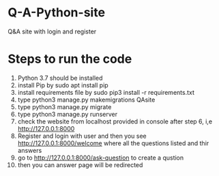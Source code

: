 # Q-A-Python-site
Q&amp;A site with login and register

# Steps to run the code
1. Python 3.7 should be installed 
2. install Pip by sudo apt install pip
3. install requirements file by sudo pip3 install -r requirements.txt
4. type python3 manage.py makemigrations QAsite
5. type python3 manage.py migrate
6. type python3 manage.py runserver
7. check the website from localhost provided in console after step 6, i,e http://127.0.0.1:8000
8. Register and login with user and then you see http://127.0.0.1:8000/welcome where all the questions listed and thir answers
9. go to http://127.0.0.1:8000/ask-question to create a qustion
10. then you can answer page will be redirected

